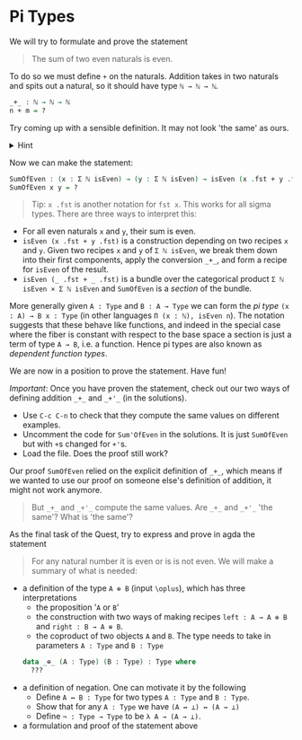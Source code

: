# Pi Types

We will try to formulate and prove the statement 

> The sum of two even naturals is even.

To do so we must define `+` on the naturals.
Addition takes in two naturals and spits out a natural, 
so it should have type `ℕ → ℕ → ℕ`.
```agda
_+_ : ℕ → ℕ → ℕ
n + m = ?
```
Try coming up with a sensible definition.
It may not look 'the same' as ours.
<p>
<details>
<summary>Hint</summary>

`n + 0` should be `n` and `n + (m + 1)` should be `(n + m) + 1`
</details>
</p>

Now we can make the statement:
```agda
SumOfEven : (x : Σ ℕ isEven) → (y : Σ ℕ isEven) → isEven (x .fst + y .fst)
SumOfEven x y = ?
```
> Tip: `x .fst` is another notation for `fst x`.
> This works for all sigma types.
There are three ways to interpret this:
- For all even naturals `x` and `y`, 
  their sum is even.
- `isEven (x .fst + y .fst)` is a construction depending on two recipes
  `x` and `y`.
  Given two recipes `x` and `y` of `Σ ℕ isEven`, 
  we break them down into their first components,
  apply the conversion `_+_`,
  and form a recipe for `isEven` of the result.
- `isEven (_ .fst + _ .fst)` is a bundle over the categorical product
  `Σ ℕ isEven × Σ ℕ isEven` and `SumOfEven` is a _section_ of the bundle.
  
More generally given `A : Type` and `B : A → Type`
we can form the _pi type_ `(x : A) → B x : Type` 
(in other languages `Π (x : ℕ), isEven n`). 
The notation suggests that these behave like functions,
and indeed in the special case where the fiber is constant 
with respect to the base space 
a section is just a term of type `A → B`, i.e. a function. 
Hence pi types are also known as _dependent function types_.

We are now in a position to prove the statement. Have fun!

_Important_: Once you have proven the statement, 
check out our two ways of defining addition `_+_` and `_+'_`
(in the solutions).
- Use `C-c C-n` to check that they compute the same values
  on different examples.
- Uncomment the code for `Sum'OfEven` in the solutions.
  It is just `SumOfEven` but with `+`s changed for `+'`s.
- Load the file. Does the proof still work?

Our proof `SumOfEven` relied on 
the explicit definition of `_+_`,
which means if we wanted to use our proof on 
someone else's definition of addition, 
it might not work anymore.
> But `_+_` and `_+'_` compute the same values. 
> Are `_+_` and `_+'_` 'the same'? What is 'the same'?

As the final task of the Quest,
try to express and prove in agda the statement
> For any natural number it is even or is is not even.
We will make a summary of what is needed:
- a definition of the type `A ⊕ B` (input `\oplus`),
  which has three interpretations
  - the proposition '`A` or `B`'
  - the construction with two ways of making recipes 
    `left : A → A ⊕ B`
    and `right : B → A ⊕ B`.
  - the coproduct of two objects `A` and `B`.
  The type needs to take in parameters `A : Type` and `B : Type`
  ```agda
  data _⊕_ (A : Type) (B : Type) : Type where
    ???
  ```
- a definition of negation. One can motivate it by the following
  - Define `A ↔ B : Type` for two types `A : Type` and `B : Type`.
  - Show that for any `A : Type` we have `(A ↔ ⊥) ↔ (A → ⊥)`
  - Define `¬ : Type → Type` to be `λ A → (A → ⊥)`.
- a formulation and proof of the statement above


